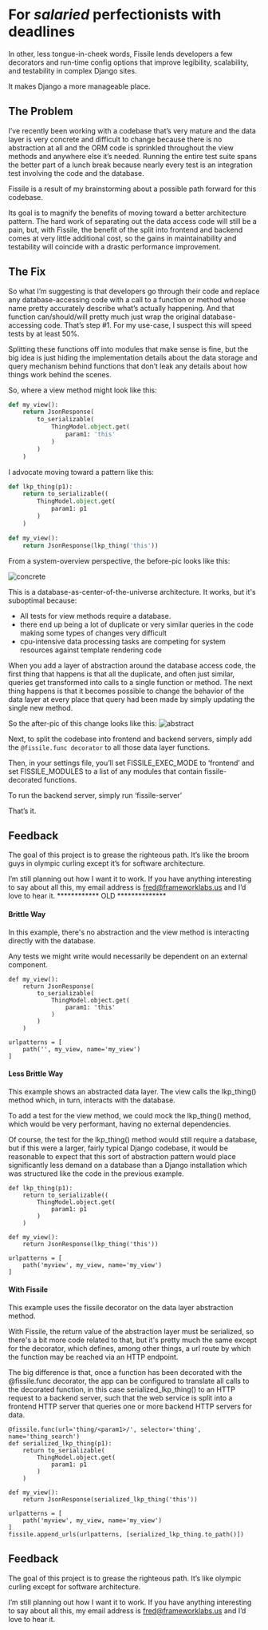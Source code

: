 # For *salaried* perfectionists with deadlines
In other, less tongue-in-cheek words, Fissile lends developers a few decorators
and run-time config options that improve legibility, scalability, and testability
in complex Django sites.

It makes Django a more manageable place.

## The Problem
I’ve recently been working with a codebase that’s very mature and the data layer
is very concrete and difficult to change because there is no abstraction at all
and the ORM code is sprinkled throughout the view methods and anywhere else it’s
needed.  Running the entire test suite spans the better part of a lunch break
because nearly every test is an integration test involving the code and the 
database.

Fissile is a result of my brainstorming about a possible path forward for this 
codebase.

Its goal is to magnify the benefits of moving toward a better architecture 
pattern.  The hard work of separating out the data access code will still be a 
pain, but, with Fissile, the benefit of the split into frontend and backend comes 
at very little additional cost, so the gains in maintainability and testability 
will coincide with a drastic performance improvement.

## The Fix
So what I’m suggesting is that developers go through their code and replace any 
database-accessing code with a call to a function or method whose name pretty 
accurately describe what’s actually happening.  And that function can/should/will 
pretty much just wrap the original database-accessing code.  That’s step #1.  For 
my use-case, I suspect this will speed tests by at least 50%.

Splitting these functions off into modules that make  sense is fine, but the big 
idea is just hiding the implementation details about the data storage and query 
mechanism behind functions that don’t leak any details about how things work 
behind the scenes.

So, where a view method might look like this:
```python
def my_view():
    return JsonResponse(
        to_serializable(
            ThingModel.object.get(
                param1: 'this'
            )
        )
    )
```
I advocate moving toward a pattern like this:
```python
def lkp_thing(p1):
    return to_serializable((
        ThingModel.object.get(
            param1: p1
        )
    )

def my_view():
    return JsonResponse(lkp_thing('this'))
```

From a system-overview perspective, the before-pic looks like this:

![concrete](https://github.com/FredAtLandMetrics/django-fissile/blob/master/static/images/concrete.png?raw=true "Concrete Data Layer Architecture")

This is a database-as-center-of-the-universe architecture.  It works, but it's suboptimal because:

* All tests for view methods require a database.
* there end up being a lot of duplicate or very similar queries in the code making some types of changes very difficult
* cpu-intensive data processing tasks are competing for system resources against template rendering code

When you add a layer of abstraction around the database access code, the first thing that happens is that all the
duplicate, and often just similar, queries get transformed into calls to a single function or method.  The next thing
happens is that it becomes possible to change the behavior of the data layer at every place that query
had been made by simply updating the single new method.

So the after-pic of this change looks like this:
![abstract](https://github.com/FredAtLandMetrics/django-fissile/blob/master/static/images/abstract.png?raw=true "Abstracted Data Layer Architecture")

Next, to split the codebase into frontend and backend servers, simply add the 
`@fissile.func decorator` to all those data layer functions.

Then, in your settings file, you’ll set FISSILE_EXEC_MODE to ‘frontend’ and set 
FISSILE_MODULES to a list of any modules that contain fissile-decorated functions.

To run the backend server, simply run ‘fissile-server’

That’s it.

## Feedback
The goal of this project is to grease the righteous path.  It’s like the broom guys
 in olympic curling except it’s for software architecture.
 
I’m still planning out how I want it to work.  If you have anything interesting to 
say about all this, my email address is fred@frameworklabs.us and I’d love to hear 
it.
************ OLD **************
#### Brittle Way
In this example, there's no abstraction and the view method is interacting directly with the database.

Any tests we might write would necessarily be dependent on an external component.
```
def my_view():
    return JsonResponse(
        to_serializable(
            ThingModel.object.get(
                param1: 'this'
            )
        )
    )
    
urlpatterns = [
    path('', my_view, name='my_view')
]
```

#### Less Brittle Way
This example shows an abstracted data layer.  The view calls the lkp_thing() method which,
in turn, interacts with the database.

To add a test for the view method, we could mock the lkp_thing() method, which would be
very performant, having no external dependencies.

Of course, the test for the lkp_thing() method would still require a database, but if this
were a larger, fairly typical Django codebase, it would be reasonable to expect that this
sort of abstraction pattern would place significantly less demand on a database than a Django
installation which was structured like the code in the previous example.

```
def lkp_thing(p1):
    return to_serializable((
        ThingModel.object.get(
            param1: p1
        )
    )

def my_view():
    return JsonResponse(lkp_thing('this'))
    
urlpatterns = [
    path('myview', my_view, name='my_view')
]
```

#### With Fissile
This example uses the fissile decorator on the data layer abstraction method.

With Fissile, the return value of the abstraction layer must be serialized, so there's
a bit more code related to that, but it's pretty much the same except for the decorator,
which defines, among other things, a url route by which the function may be reached via an
HTTP endpoint.

The big difference is that, once a function has been decorated with the @fissile.func
decorator, the app can be configured to translate all calls to the decorated function,
in this case serialized_lkp_thing() to an HTTP request to a backend server, such that the
web service is split into a frontend HTTP server that queries one or more backend HTTP
servers for data.
```
@fissile.func(url='thing/<param1>/', selector='thing', name='thing_search')
def serialized_lkp_thing(p1):
    return to_serializable(
        ThingModel.object.get(
            param1: p1
        )
    )

def my_view():
    return JsonResponse(serialized_lkp_thing('this'))
    
urlpatterns = [
    path('myview', my_view, name='my_view')
]
fissile.append_urls(urlpatterns, [serialized_lkp_thing.to_path()])
```

## Feedback
The goal of this project is to grease the righteous path.  It’s like olympic curling 
except for software architecture.

I’m still planning out how I want it to work.  If you have anything interesting to say
 about all this, my email address is fred@frameworklabs.us and I’d love to hear it.

